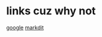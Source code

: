 # links cuz why not
[google](https://www.google.com/?safe=active&ssui=on)
[markdit](https://markd.it/)
